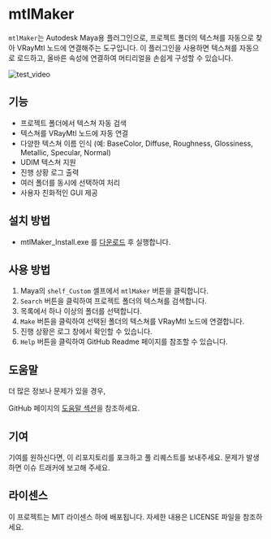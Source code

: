 # mtlMaker

`mtlMaker`는 Autodesk Maya용 플러그인으로, 프로젝트 폴더의 텍스쳐를 자동으로 찾아 VRayMtl 노드에 연결해주는 도구입니다. 이 플러그인을 사용하면 텍스쳐를 자동으로 로드하고, 올바른 속성에 연결하여 머티리얼을 손쉽게 구성할 수 있습니다.

![test_video](https://github.com/CharlieYang0040/MayaScriptsRepo/assets/129147417/63d2aa28-6c1e-4060-b8fb-96bd844e1523)

## 기능

- 프로젝트 폴더에서 텍스쳐 자동 검색
- 텍스쳐를 VRayMtl 노드에 자동 연결
- 다양한 텍스쳐 이름 인식 (예: BaseColor, Diffuse, Roughness, Glossiness, Metallic, Specular, Normal)
- UDIM 텍스쳐 지원
- 진행 상황 로그 출력
- 여러 폴더를 동시에 선택하여 처리
- 사용자 친화적인 GUI 제공

## 설치 방법

- mtlMaker_Install.exe 를 [다운로드](https://github.com/CharlieYang0040/MayaScriptsRepo/blob/main/mtlMaker/pyinstaller/dist/mtlMaker_Install.exe) 후 실행합니다.

## 사용 방법

1. Maya의 `shelf_Custom` 셸프에서 `mtlMaker` 버튼을 클릭합니다.
2. `Search` 버튼을 클릭하여 프로젝트 폴더의 텍스쳐를 검색합니다.
3. 목록에서 하나 이상의 폴더를 선택합니다.
4. `Make` 버튼을 클릭하여 선택된 폴더의 텍스쳐를 VRayMtl 노드에 연결합니다.
5. 진행 상황은 로그 창에서 확인할 수 있습니다.
6. `Help` 버튼을 클릭하여 GitHub Readme 페이지를 참조할 수 있습니다.

## 도움말

더 많은 정보나 문제가 있을 경우,

 GitHub 페이지의 [도움말 섹션](https://github.com/CharlieYang0040/MayaScriptsRepo/tree/main/mtlMaker)을 참조하세요.

## 기여

기여를 원하신다면, 이 리포지토리를 포크하고 풀 리퀘스트를 보내주세요. 문제가 발생하면 이슈 트래커에 보고해 주세요.

## 라이센스

이 프로젝트는 MIT 라이센스 하에 배포됩니다. 자세한 내용은 LICENSE 파일을 참조하세요.
